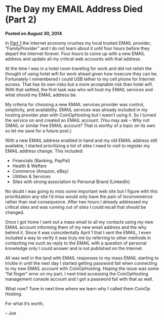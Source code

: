# The Day my EMAIL Address Died (Part 2)

**Posted on August 30, 2014**

In [Part 1](dead-email-address.md) the Internet economy crushes my local trusted EMAIL provider, “FamilyProvider” and I do not learn about it until four hours before they depart the Internet forever. Four hours to come up with a new EMAIL address and update all my critical web accounts with that address.

At the time I was in a hotel room traveling for work and did not relish the thought of using hotel wifi for work ahead given how insecure they can be. Fortunately I remembered I could USB tether to my cell phone for Internet access. That has its own risks but a more acceptable risk than hotel wifi. With that settled, the first task was who will host my EMAIL services and what should my EMAIL address be.

My criteria for choosing a new EMAIL services provider was control, simplicity, and availability. EMAIL services was already included in my hosting provider plan with CoinOpHosting but I wasn’t using it. So I turned the service on and created an EMAIL account. (You may ask – Why not GMAIL or similar free EMAIL account? That is worthy of a topic on its own so let me save for a future post.)

With a new EMAIL address enabled in hand and my old EMAIL address still available, I started prioritizing a list of sites I need to visit to register my EMAIL address change. This included:

- Financials (Banking, PayPal)
- Health & Welfare
- Commerce (Amazon, eBay)
- Utilities & Services
- Sites with strong association to Personal Brand (LinkedIn)

No doubt I was going to miss some important web site but I figure with this prioritization any site I’d miss would only have the pain of inconvenience rather than real consequence. After two hours I already addressed my critical sites and was running out of sites I could recall that should be changed.

Once I got home I sent out a mass email to all my contacts using my new EMAIL account informing them of my new email address and the why behind it. Since it was coincidentally April 1 that I sent the EMAIL, I even included a way to verify it was truly me by referring to other methods in contacting me such as reply to the EMAIL with a question of personal knowledge only I could answer and is not published on the Internet.

All was well in the land with EMAIL responses to my mass EMAIL starting to trickle in until the next day I started getting password fail when connecting to my new EMAIL account with CoinOpHosting. Hoping the issue was some “fat finger” error on my part, I next tried accessing the CoinOpHosting management console account and I got a password fail with that as well.

What now? Tune in next time where we learn why I called them CoinOp Hosting.

For what it’s worth,

– Joe
